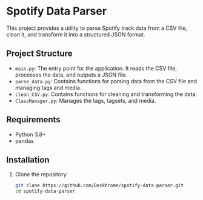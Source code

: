 # Spotify Data Parser

This project provides a utility to parse Spotify track data from a CSV file, clean it, and transform it into a structured JSON format.

## Project Structure

- `main.py`: The entry point for the application. It reads the CSV file, processes the data, and outputs a JSON file.
- `parse_data.py`: Contains functions for parsing data from the CSV file and managing tags and media.
- `clean_CSV.py`: Contains functions for cleaning and transforming the data.
- `ClassManager.py`: Manages the tags, tagsets, and media.

## Requirements

- Python 3.8+
- pandas

## Installation

1. Clone the repository:
   ```sh
   git clone https://github.com/Deckhrome/spotify-data-parser.git
   cd spotify-data-parser
